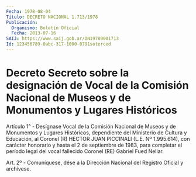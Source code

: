 ```yaml
---
Fecha: 1978-08-04
Título: DECRETO NACIONAL 1.713/1978
Publicación:
  Organismo: Boletín Oficial
  Fecha: 2013-07-16
SAIJ: https://www.saij.gob.ar/DN19780001713
Id: 123456789-0abc-317-1000-8791soterced
---
```

# Decreto Secreto sobre la designación de Vocal de la Comisión Nacional de Museos y de Monumentos y Lugares Históricos

<a id="1"></a>
Artículo 1° - Desígnase Vocal de la Comisión Nacional de Museos y de Monumentos y Lugares Históricos, dependiente del Ministerio de Cultura y Educación, al Coronel (R) HECTOR JUAN PICCINALI (L.E. Nº 1.995.614), con carácter honorario y hasta el 2 de septiembre de 1983, para completar el período legal del vocal fallecido Coronel (RE) Gabriel Fued Nellar.

<a id="2"></a>
Art. 2º - Comuníquese, dése a la Dirección Nacional del Registro Oficial y archívese.